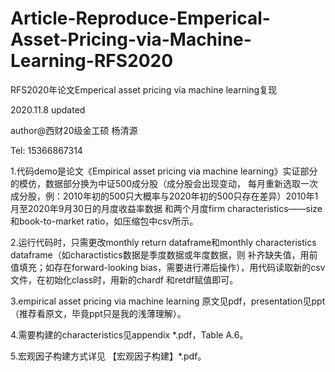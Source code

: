 # Article-Reproduce-Emperical-Asset-Pricing-via-Machine-Learning-RFS2020
RFS2020年论文Emperical asset pricing via machine learning复现

2020.11.8 updated

author@西财20级金工硕 杨清源 

Tel: 15366867314

1.代码demo是论文《Empirical asset pricing via machine learning》实证部分的模仿，数据部分换为中证500成分股（成分股会出现变动，
每月重新选取一次成分股，例：2010年初的500只大概率与2020年初的500只存在差异）2010年1月至2020年9月30日的月度收益率数据
和两个月度firm characteristics——size和book-to-market ratio，如压缩包中csv所示。

2.运行代码时，只需更改monthly return dataframe和monthly characteristics dataframe（如charactistics数据是季度数据或年度数据，则
补齐缺失值，用前值填充；如存在forward-looking bias，需要进行滞后操作），用代码读取新的csv文件，在初始化class时，用新的chardf
和retdf赋值即可。

3.empirical asset pricing via machine learning 原文见pdf，presentation见ppt（推荐看原文，毕竟ppt只是我的浅薄理解）。

4.需要构建的characteristics见appendix *.pdf，Table A.6。

5.宏观因子构建方式详见 【宏观因子构建】*.pdf。
